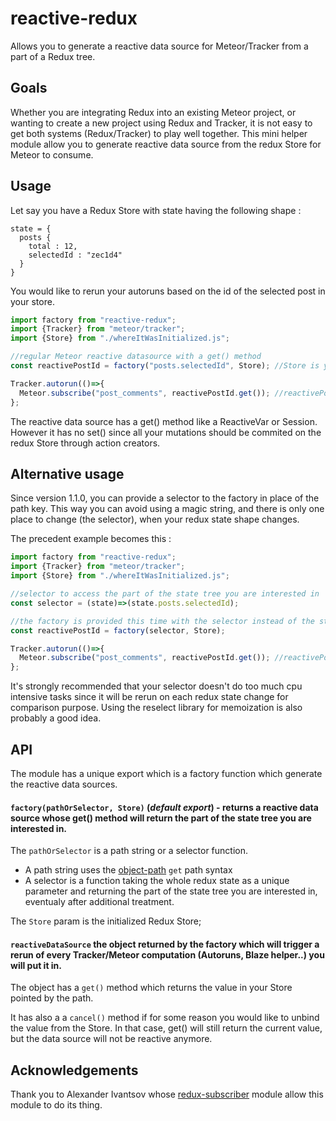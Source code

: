 # reactive-redux
Allows you to generate a reactive data source for Meteor/Tracker from a part of a Redux tree.

## Goals

Whether you are integrating Redux into an existing Meteor project, or wanting to create a new project using Redux and Tracker, it is not easy to get both systems (Redux/Tracker) to play well together. This mini helper module allow you to generate reactive data source from the redux Store for Meteor to consume.

## Usage

Let say you have a Redux Store with state having the following shape :
```
state = {
  posts {
    total : 12,
    selectedId : "zec1d4"
  }
}
```

You would like to rerun your autoruns based on the id of the selected post in your store.
```js
import factory from "reactive-redux";
import {Tracker} from "meteor/tracker";
import {Store} from "./whereItWasInitialized.js";

//regular Meteor reactive datasource with a get() method
const reactivePostId = factory("posts.selectedId", Store); //Store is you Redux Store

Tracker.autorun(()=>{
  Meteor.subscribe("post_comments", reactivePostId.get()); //reactivePostId is a reactive data source.
};
```

The reactive data source has a get() method like a ReactiveVar or Session.
However it has no set() since all your mutations should be commited on the redux Store through action creators.

## Alternative usage

Since version 1.1.0, you can provide a selector to the factory in place of the path key.
This way you can avoid using a magic string, and there is only one place to change (the selector), when your redux state shape changes.

The precedent example becomes this :
```js
import factory from "reactive-redux";
import {Tracker} from "meteor/tracker";
import {Store} from "./whereItWasInitialized.js";

//selector to access the part of the state tree you are interested in
const selector = (state)=>(state.posts.selectedId);

//the factory is provided this time with the selector instead of the string path
const reactivePostId = factory(selector, Store);

Tracker.autorun(()=>{
  Meteor.subscribe("post_comments", reactivePostId.get()); //reactivePostId is a reactive data source.
};
```

It's strongly recommended that your selector doesn't do too much cpu intensive tasks since it will be rerun on each redux state change for comparison purpose. 
Using the reselect library for memoization is also probably a good idea.


## API

The module has a unique export which is a factory function which generate the reactive data sources.

#### `factory(pathOrSelector, Store)` (_default export_) - returns a reactive data source whose get() method will return the part of the state tree you are interested in.

The `pathOrSelector` is a path string or a selector function.
 - A path string uses the [object-path](https://github.com/mariocasciaro/object-path) `get` path syntax
 - A selector is a function taking the whole redux state as a unique parameter and returning the part of the state tree you are interested in, eventualy after additional treatment. 

The `Store` param is the initialized Redux Store;

#### `reactiveDataSource` the object returned by the factory which will trigger a rerun of every Tracker/Meteor computation (Autoruns, Blaze helper..) you will put it in.
The object has a `get()` method which returns the value in your Store pointed by the path.

It has also a a `cancel()` method if for some reason you would like to unbind the value from the Store. In that case, get() will still return the current value, but the data source will not be reactive anymore.

## Acknowledgements

Thank you to Alexander Ivantsov whose [redux-subscriber](https://github.com/ivantsov/redux-subscriber) module allow this module to do its thing. 
